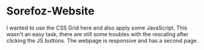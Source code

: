 # Sorefoz-Website
I wanted to use the CSS Grid here and also apply some JavaScript. This wasn't an easy task, there are still some troubles with the rescaling after clicking the JS buttons.
The webpage is responsive and has a second page.
